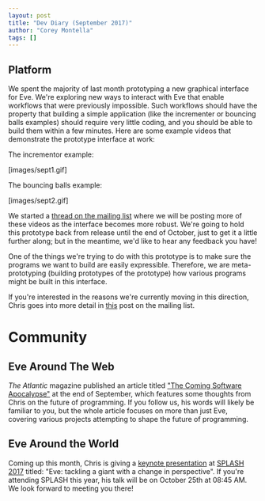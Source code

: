```yaml
---
layout: post
title: "Dev Diary (September 2017)"
author: "Corey Montella"
tags: []
---
```


## Platform

We spent the majority of last month prototyping a new graphical interface for Eve. We're exploring new ways to interact with Eve that enable workflows that were previously impossible. Such workflows should have the property that building a simple application (like the incrementer or bouncing balls examples) should require very little coding, and you should be able to build them within a few minutes. Here are some example videos that demonstrate the prototype interface at work:

The incrementor example:

[images/sept1.gif]

The bouncing balls example: 

[images/sept2.gif]

We started a [thread on the mailing list](https://groups.google.com/forum/#!topic/eve-talk/tLgrw4zlc5U) where we will be posting more of these videos as the interface becomes more robust. We're going to hold this prototype back from release until the end of October, just to get it a little further along; but in the meantime, we'd like to hear any feedback you have! 

One of the things we're trying to do with this prototype is to make sure the programs we want to build are easily expressible. Therefore, we are meta-prototyping (building prototypes of the prototype) how various programs might be built in this interface.

If you're interested in the reasons we're currently moving in this direction, Chris goes into more detail in [this](https://groups.google.com/d/msg/eve-talk/tLgrw4zlc5U/VTF1jtEHAAAJ) post on the mailing list.

# Community

## Eve Around The Web

*The Atlantic* magazine published an article titled ["The Coming Software Apocalypse"](https://www.theatlantic.com/technology/archive/2017/09/saving-the-world-from-code/540393/) at the end of September, which features some thoughts from Chris on the future of programming. If you follow us, his words will likely be familiar to you, but the whole article focuses on more than just Eve, covering various projects attempting to shape the future of programming.

## Eve Around the World

Coming up this month, Chris is giving a [keynote presentation](https://2017.splashcon.org/event/splash-2017-keynotes-splash-2017-keynote-eve-tackling-a-giant-with-a-change-in-perspective) at [SPLASH 2017](https://2017.splashcon.org/home) titled: "Eve: tackling a giant with a change in perspective". If you're attending SPLASH this year, his talk will be on October 25th at 08:45 AM. We look forward to meeting you there!